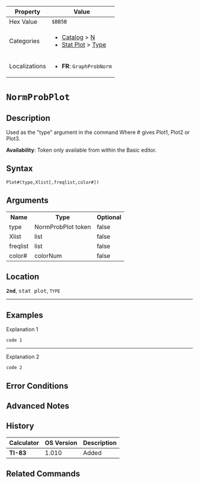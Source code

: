 | Property      | Value |
|---------------|-------|
| Hex Value     | `$BB5B`|
| Categories    | <ul><li>[Catalog](<../categories/Catalog.md>) > [N](<../categories/Catalog.md#N>)</li><li>[Stat Plot](<../categories/Stat Plot.md>) > [Type](<../categories/Stat Plot.md#Type>)</li></ul> |
| Localizations | <ul><li><b>FR</b>: `GraphProbNorm`</li></ul> |

# `NormProbPlot`

## Description
Used as the "type" argument in the command
Where # gives Plot1, Plot2 or Plot3.


<b>Availability</b>: Token only available from within the Basic editor.

## Syntax
`Plot#(type,Xlist[,freqlist,color#])`

## Arguments
<table>
<tr><th>Name</th><th>Type</th><th>Optional</th></tr>

<tr><td>type</td><td>NormProbPlot token</td><td>false</td></tr>

<tr><td>Xlist</td><td>list</td><td>false</td></tr>

<tr><td>freqlist</td><td>list</td><td>false</td></tr>

<tr><td>color#</td><td>colorNum</td><td>false</td></tr>

</table>

## Location
<tt><kbd><b>2nd</b></kbd></tt>, <kbd>stat plot</kbd>, `TYPE`
<hr>

## Examples

Explanation 1
```ti-basic
code 1
```
---
Explanation 2
```ti-basic
code 2
```

## Error Conditions


## Advanced Notes


## History
| Calculator | OS Version | Description |
|------------|------------|-------------|
| <b>TI-83</b> | 1.010 | Added |

## Related Commands

